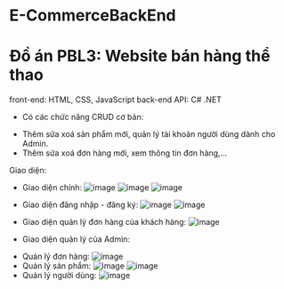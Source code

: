 # E-CommerceBackEnd
# Đồ án PBL3: Website bán hàng thể thao
front-end: HTML, CSS, JavaScript
back-end API: C# .NET
- Có các chức năng CRUD cơ bản:
 + Thêm sửa xoá sản phẩm mới, quản lý tài khoản người dùng dành cho Admin.
 + Thêm sửa xoá đơn hàng mới, xem thông tin đơn hàng,...

Giao diện:
- Giao diện chính:
![image](https://user-images.githubusercontent.com/80233271/167283129-53985db3-8fce-4313-b12a-800d39545367.png)
![image](https://user-images.githubusercontent.com/80233271/167283140-e70ec7f2-827f-4163-907e-83860b1fd1fa.png)
![image](https://user-images.githubusercontent.com/80233271/167283147-a8d9e7d6-e640-4283-8cf6-23682618f1f6.png)

- Giao diện đăng nhập - đăng ký:
![image](https://user-images.githubusercontent.com/80233271/167283186-01628bc3-c000-49cc-a728-462069319986.png)
![image](https://user-images.githubusercontent.com/80233271/167283190-53578312-5e83-4bb5-b19b-fed609b18e74.png)

- Giao diện quản lý đơn hàng của khách hàng:
![image](https://user-images.githubusercontent.com/80233271/167283164-14241b83-6f18-4466-a3ac-e591f74dfca9.png)

- Giao diện quản lý của Admin:
 + Quản lý đơn hàng:
 ![image](https://user-images.githubusercontent.com/80233271/167283203-f27ae60f-61cf-44d6-a65c-45bff15e29a9.png)
 + Quản lý sản phẩm:
 ![image](https://user-images.githubusercontent.com/80233271/167283212-62a4461f-8916-4fb6-8e42-7a5bb7885397.png)
 ![image](https://user-images.githubusercontent.com/80233271/167283225-c3b02d5a-def7-4119-8f40-d806fb5b9db5.png)
 + Quản lý người dùng:
 ![image](https://user-images.githubusercontent.com/80233271/167283234-1457db7d-b4bf-4b42-9f93-3cb47f309d6e.png)
